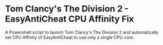 # Tom Clancy's The Division 2 - EasyAntiCheat CPU Affinity Fix
A Powershell script to launch Tom Clancy's The Division 2 and automatically set CPU Affinity of EasyAntiCheat to use only a single CPU core.
